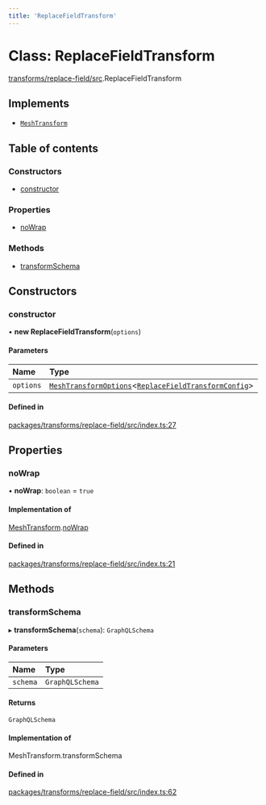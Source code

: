 ```yaml
---
title: 'ReplaceFieldTransform'
---
```


# Class: ReplaceFieldTransform

[transforms/replace-field/src](../modules/transforms_replace_field_src).ReplaceFieldTransform

## Implements

- [`MeshTransform`](/docs/api/interfaces/types_src.MeshTransform)

## Table of contents

### Constructors

- [constructor](transforms_replace_field_src.ReplaceFieldTransform#constructor)

### Properties

- [noWrap](transforms_replace_field_src.ReplaceFieldTransform#nowrap)

### Methods

- [transformSchema](transforms_replace_field_src.ReplaceFieldTransform#transformschema)

## Constructors

### constructor

• **new ReplaceFieldTransform**(`options`)

#### Parameters

| Name | Type |
| :------ | :------ |
| `options` | [`MeshTransformOptions`](/docs/api/interfaces/types_src.MeshTransformOptions)\<[`ReplaceFieldTransformConfig`](/docs/api/interfaces/types_src.YamlConfig.ReplaceFieldTransformConfig)> |

#### Defined in

[packages/transforms/replace-field/src/index.ts:27](https://github.com/Urigo/graphql-mesh/blob/master/packages/transforms/replace-field/src/index.ts#L27)

## Properties

### noWrap

• **noWrap**: `boolean` = `true`

#### Implementation of

[MeshTransform](/docs/api/interfaces/types_src.MeshTransform).[noWrap](/docs/api/interfaces/types_src.MeshTransform#nowrap)

#### Defined in

[packages/transforms/replace-field/src/index.ts:21](https://github.com/Urigo/graphql-mesh/blob/master/packages/transforms/replace-field/src/index.ts#L21)

## Methods

### transformSchema

▸ **transformSchema**(`schema`): `GraphQLSchema`

#### Parameters

| Name | Type |
| :------ | :------ |
| `schema` | `GraphQLSchema` |

#### Returns

`GraphQLSchema`

#### Implementation of

MeshTransform.transformSchema

#### Defined in

[packages/transforms/replace-field/src/index.ts:62](https://github.com/Urigo/graphql-mesh/blob/master/packages/transforms/replace-field/src/index.ts#L62)
